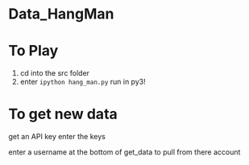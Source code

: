 # Data_HangMan

# To Play


1. cd into the src folder
2. enter ``` ipython hang_man.py ```
run in py3!

# To get new data
get an API key
enter the keys

enter a username at the bottom of get_data to pull from there account

